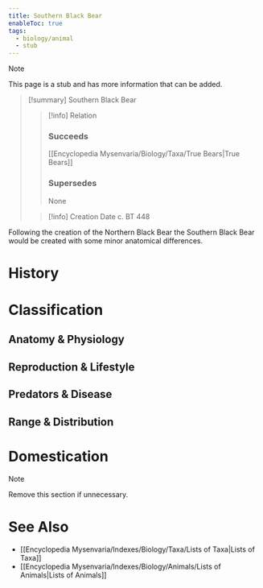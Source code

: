 ```yaml
---
title: Southern Black Bear
enableToc: true
tags:
  - biology/animal
  - stub
---
```


> [!note]
> This page is a stub and has more information that can be added.

> [!summary] Southern Black Bear
> > [!info] Relation
> > ### Succeeds
> > [[Encyclopedia Mysenvaria/Biology/Taxa/True Bears|True Bears]]
> > ### Supersedes
> > None
>
> > [!info] Creation Date
> > c. BT 448

Following the creation of the Northern Black Bear the Southern Black Bear would be created with some minor anatomical differences.
# History

# Classification
## Anatomy & Physiology

## Reproduction & Lifestyle

## Predators & Disease

## Range & Distribution

# Domestication

> [!note]
> Remove this section if unnecessary.
# See Also
- [[Encyclopedia Mysenvaria/Indexes/Biology/Taxa/Lists of Taxa|Lists of Taxa]]
- [[Encyclopedia Mysenvaria/Indexes/Biology/Animals/Lists of Animals|Lists of Animals]]